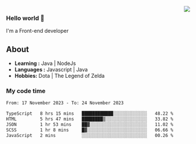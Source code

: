 <img align='right' src="https://github-readme-stats.vercel.app/api?username=jumodada&show_icons=true&theme=vue">

### Hello world 👋

I'm a Front-end developer 
    
## About
-  **Learning :** Java | NodeJs
-  **Languages :** Javascript | Java
-  **Hobbies:** Dota | The Legend of Zelda

### My code time

<!--START_SECTION:waka-->

```txt
From: 17 November 2023 - To: 24 November 2023

TypeScript   8 hrs 15 mins   ████████████░░░░░░░░░░░░░   48.22 %
HTML         5 hrs 47 mins   ████████▒░░░░░░░░░░░░░░░░   33.82 %
JSON         1 hr 53 mins    ██▓░░░░░░░░░░░░░░░░░░░░░░   11.02 %
SCSS         1 hr 8 mins     █▓░░░░░░░░░░░░░░░░░░░░░░░   06.66 %
JavaScript   2 mins          ░░░░░░░░░░░░░░░░░░░░░░░░░   00.26 %
```

<!--END_SECTION:waka-->
